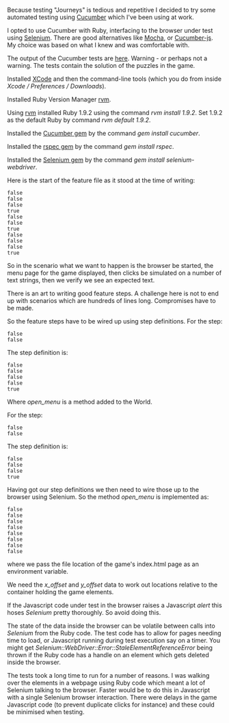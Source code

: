 Because testing "Journeys" is tedious and repetitive I decided
to try some automated testing using [Cucumber](https://cucumber.io/) which I've been
using at work.

I opted to use Cucumber with Ruby, interfacing to the browser under test
using [Selenium](https://docs.seleniumhq.org).  There are good
alternatives like [Mocha](https://mochajs.org/),
or [Cucumber-js](https://github.com/cucumber/cucumber-js).  My choice
was based on what I knew and was comfortable with.

The output of the Cucumber tests are
[here](/Users/peter/Sites/Games/Journeys/resources/cucumber.html).
Warning - or perhaps not a warning.  The tests contain the
solution of the puzzles in the game.

Installed [XCode](https://developer.apple.com/xcode/) and then the command-line tools (which you do from
inside *Xcode / Preferences / Downloads*).

Installed Ruby Version Manager [rvm](https://rvm.io).

Using [rvm](https://rvm.io) installed Ruby 1.9.2 using the command *rvm install 1.9.2*.
Set 1.9.2 as the default Ruby by command *rvm default 1.9.2*.

Installed the [Cucumber gem](https://rubygems.org/gems/cucumber) by the command *gem install cucumber*.

Installed the [rspec gem](https://rubygems.org/gems/rspec) by the command *gem install rspec*.

Installed the [Selenium gem](https://rubygems.org/gems/selenium-webdriver) by the command
*gem install selenium-webdriver*.

Here is the start of the feature file as it stood at the time of
writing:

~~~
false
false
false
true
false
false
true
false
false
false
true
~~~
So in the scenario what we want to happen is the browser
be started, the menu page for the game displayed, then clicks
be simulated on a number of text strings, then we verify we see
an expected text.

There is an art to writing good feature steps.  A challenge here
is not to end up with scenarios which are hundreds of lines long.
Compromises have to be made.

So the feature steps have to be wired up using step
definitions.  For the step:

~~~
false
false
~~~
The step definition is:

~~~
false
false
false
false
true
~~~
Where *open_menu* is a method added to the World.

For the step:

~~~
false
false
~~~
The step definition is:

~~~
false
false
false
true
~~~
Having got our step definitions we then need to wire those up
to the browser using Selenium.  So the method *open_menu*
is implemented as:

~~~
false
false
false
false
false
false
false
false
~~~
where we pass the file location of the game's index.html
page as an environment variable.

We need the *x_offset* and *y_offset* data to work out
locations relative to the container holding the game
elements.

If the Javascript code under test in the browser raises a
Javascript *alert* this hoses *Selenium* pretty
thoroughly.  So avoid doing this.

The state of the data inside the browser can be volatile
between calls into *Selenium* from the Ruby code.  The
test code has to allow for pages needing time to load,
or Javascript running during test execution say on a timer.
You might get *Selenium::WebDriver::Error::StaleElementReferenceError*
being thrown if the Ruby code has a handle on an element
which gets deleted inside the browser.

The tests took a long time to run for a number of reasons.
I was walking over the elements in a webpage using Ruby code
which meant a lot of Selenium talking to the browser.  Faster
would be to do this in Javascript with a single Selenium
browser interaction.  There were delays in the game Javascript
code (to prevent duplicate clicks for instance) and these
could be minimised when testing.
